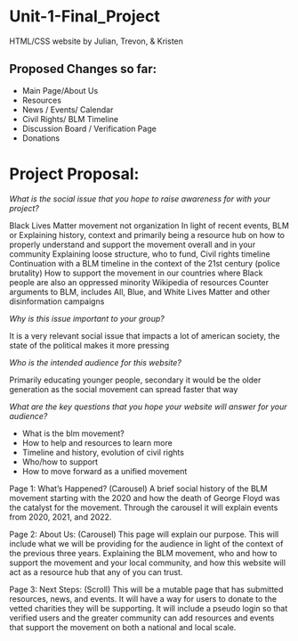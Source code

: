 # Unit-1-Final_Project
HTML/CSS website by Julian, Trevon, &amp; Kristen



## Proposed Changes so far: 
- Main Page/About Us
- Resources 
- News / Events/ Calendar 
- Civil Rights/ BLM Timeline
- Discussion Board / Verification Page
- Donations 
 

# Project Proposal:

*What is the social issue that you hope to raise awareness for with your project?*

Black Lives Matter movement not organization 
In light of recent events, BLM or
Explaining history, context and primarily being a resource hub on how to properly understand and support the movement overall and in your community 
Explaining loose structure, who to fund, 
Civil rights timeline
Continuation with a BLM timeline in the context of the 21st century (police brutality) 
How to support the movement in our countries where Black people are also an oppressed minority 
Wikipedia of resources
Counter arguments to BLM, includes All, Blue, and White Lives Matter and other disinformation campaigns 


*Why is this issue important to your group?*

It is a very relevant social issue that impacts a lot of american society, the state of the political makes it more pressing

*Who is the intended audience for this website?*

Primarily educating younger people, secondary it would be the older generation as the social movement can spread faster that way

*What are the key questions that you hope your website will answer for your audience?*
- What is the blm movement?
- How to help and resources to learn more 
- Timeline and history, evolution of civil rights 
- Who/how to support 
- How to move forward as a unified movement 




Page 1:  What’s Happened? (Carousel)
A brief social history of the BLM movement starting with the 2020 and how the death of George Floyd was the catalyst for the movement. 
Through the carousel it will explain events from 2020, 2021, and 2022. 

Page 2: About Us: (Carousel)
This page will explain our purpose. This will include what we will be providing for the audience in light of the context of the previous three years. Explaining the BLM movement, who and how to support the movement and your local community, and how this website will act as a resource hub that any of you can trust. 

Page 3: Next Steps: (Scroll)
This will be a mutable page that has submitted resources, news, and events. It will have a way for users to donate to the vetted charities they will be supporting. It will include a pseudo login so that verified users and the greater community can add resources and events that support the movement on both a national and local scale. 